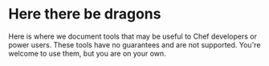 # Here there be dragons

Here is where we document tools that may be useful to Chef developers or
power users. These tools have no guarantees and are not supported. You're
welcome to use them, but you are on your own.
